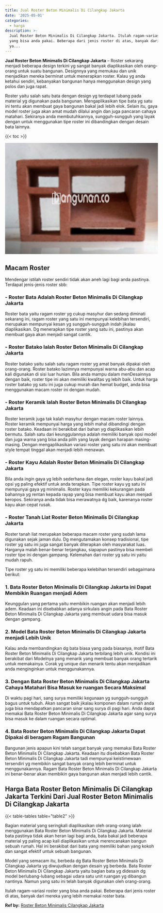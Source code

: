 ```yaml
---
title: Jual Roster Beton Minimalis Di Cilangkap Jakarta
date: '2025-05-01'
categories:
  - harga
description: >-
  Jual Roster Beton Minimalis Di Cilangkap Jakarta. Itulah ragam-variasi roster
  yang bisa anda pakai. Beberapa dari jenis roster di atas, banyak dari mereka
  ya...
---
```


**Jual Roster Beton Minimalis Di Cilangkap Jakarta** – Roster sekarang menjadi beberapa design terkini yg sangat banyak diaplikasikan oleh orang-orang untuk suatu bangunan. Designnya yang memukau dan unik menjadikan mereka berminat untuk menerapkan roster. Kalau yg anda ketahui sendiri, kebanyakan bangunan hanya menggunakan design yang polos dan juga rapat.

Roster yaitu salah satu bata dengan design yg terdapat lubang pada material yg digunakan pada bangunan. Mengaplikasikan tipe bata yg satu ini tentu akan membuat gaya bangunan bakal jadi lebih elok. Selain itu, gaya model roster juga akan amat mudah dilalui angin dan juga pancaran cahaya matahari. Sekiranya anda membutuhkannya, sungguh-sungguh yang layak dengan untuk menggunakan tipe roster ini dibandingkan dengan desain bata lainnya.

{{< toc >}}

![Jual Roster Beton Minimalis Di Cilangkap Jakarta](/images/bata-roster-minimalis-36.png)

## Macam Roster

Mendengar istilah roster sendiri tidak akan aneh lagi bagi anda pastinya. Terdapat jenis-jenis roster sbb:

### \- Roster Bata Adalah Roster Beton Minimalis Di Cilangkap Jakarta

Roster bata yaitu ragam roster yg cukup masyhur dan sedang diminati sekarang ini, ragam roster yang satu ini mempunyai kelebihan tersendiri, merupakan mempunyai kesan yg sungguh-sungguh indah jikalau diaplikasikan. Dg menerapkan tipe roster yang satu ini, pastinya akan membuat gaya akan menjadi sangat cantik.

### \- Roster Batako Ialah Roster Beton Minimalis Di Cilangkap Jakarta

Roster batako yaitu salah satu ragam roster yg amat banyak dipakai oleh orang-orang. Roster batako lazimnya mempunyai warna abu-abu dan acap kali digunakan di sisi luar hunian. Bila anda mampu dalam menDesainnya dengan baik, roster tipe ini akan memiliki kwalitas yg lebih baik. Untuk harga roster batako yg satu ini juga cukup murah dan hemat budget, anda bisa menggunakan macam roster ini dengan mudah.

### \- Roster Keramik Ialah Roster Beton Minimalis Di Cilangkap Jakarta

Roster keramik juga tak kalah masyhur dengan macam roster lainnya. Roster keramik mempunyai harga yang lebih mahal dibandingi dengan roster batako. Keadaan ini berakibat dari bahan yg diaplikasikan lebih bermutu. Salah satu dari keunggulannya adalah memiliki banyak opsi model dan juga warna yang bisa anda pilih yang layak dengan harapan masing-masing. Dengan mengaplikasikan variasi roster yang satu ini akan membuat style tempat tinggal akan menjadi lebih menawan.

### \- Roster Kayu Adalah Roster Beton Minimalis Di Cilangkap Jakarta

Bila anda ingin gaya yg lebih sederhana dan elegan, roster kayu bakal jadi opsi yg paling efektif untuk anda terapkan. Tipe roster kayu yg satu ini mempunyai gaya yg minimalis. Roster kayu memiliki kekurangan pada bahannya yg rentan kepada rayap yang bisa membuat kayu akan menjadi keropos. Sekiranya anda tidak bisa merawatnya dg baik, karenanya roster kayu akan cepat rusak.

### \- Roster Tanah Liat Roster Beton Minimalis Di Cilangkap Jakarta

Roster tanah liat merupakan beberapa macam roster yang sudah lama digunakan sejak jaman dulu. Dg mengutamakan konsep tradisional, tipe roster yg satu ini juga sangat banyak diterapkan oleh masyarakat luas. Harganya malah benar-benar terjangkau, siapapun pastinya bisa membeli roster tipe ini dengan gampang. Kelemahan dari roster yg satu ini yaitu mudah rapuh.

Tipe roster yg satu ini memiliki beberapa kelebihan tersendiri sebagaimana berikut:

### 1\. Bata Roster Beton Minimalis Di Cilangkap Jakarta ini Dapat Membikin Ruangan menjadi Adem

Keunggulan yang pertama yaitu membikin ruangan akan menjadi lebih adem. Keadaan ini disebabkan adanya sirkulais angin pada Bata Roster Beton Minimalis Di Cilangkap Jakarta yang membuat udara bisa masuk dengan gampang.

### 2\. Model Bata Roster Beton Minimalis Di Cilangkap Jakarta menjadi Lebih Unik

Kalau anda membandingkan dg bata biasa yang pada biasanya, motif Bata Roster Beton Minimalis Di Cilangkap Jakarta terbilang lebih unik. Kondisi ini berakibat dari Modelnya yang menarik yang membuat banyak orang tertarik untuk memakainya. Corak yg unique dan menarik tentu akan menjadikan anda menginginkan untuk menggunakannya.

### 3\. Dengan Bata Roster Beton Minimalis Di Cilangkap Jakarta Cahaya Matahari Bisa Masuk ke ruangan Secara Maksimal

Di waktu pagi hari, sang surya memiliki kegunaan yg sungguh-sungguh bagus untuk tubuh. Akan sangat baik jikalau komponen dalam rumah anda juga bisa mendapatkan pancaran sinar sang surya di pagi hari. Anda dapat memakai Bata Roster Beton Minimalis Di Cilangkap Jakarta agar sang surya bisa masuk ke dalam ruangan secara optimal.

### 4\. Bata Roster Beton Minimalis Di Cilangkap Jakarta Dapat Dipakai di beragam Ragam Bangunan

Bangunan jenis apapun kini telah sangat banyak yang memakai Bata Roster Beton Minimalis Di Cilangkap Jakarta. Keadaan itu disebabkan Bata Roster Beton Minimalis Di Cilangkap Jakarta tadi mempunyai keistimewaan tersendiri yg membikin sangat banyak orang lebih berminat untuk menggunakannya. Ragam Bata Roster Beton Minimalis Di Cilangkap Jakarta ini benar-benar akan membikin gaya bangunan akan menjadi lebih cantik.

## Harga Bata Roster Beton Minimalis Di Cilangkap Jakarta Terkini Dari Jual Roster Beton Minimalis Di Cilangkap Jakarta

{{< table-tables table="table2" >}}

Bagian material yang seringkali diaplikasikan oleh orang-orang ialah menggunakan Bata Roster Beton Minimalis Di Cilangkap Jakarta. Material bata pastinya tidak akan heran lagi bagi anda, bata bakal jadi beberapa material yg paling acap kali diaplikasikan untuk merencanakan bangun sebuah rumah. Hal ini berakibat dari bata yang memiliki bahan yang kokoh dan sangat efektif untuk sebuah bangunan.

Model yang semacam itu, berbeda dg Bata Roster Beton Minimalis Di Cilangkap Jakarta yg diwujudkan dengan desain yg berbeda. Bata Roster Beton Minimalis Di Cilangkap Jakarta yaitu bagian bata yg didesain dg model berlubang-lubang sebagai udara satu unit ruangan yg dibangun nantinya. Namun yang satu ini telah banyak digunakan oleh orang-orang.

Itulah ragam-variasi roster yang bisa anda pakai. Beberapa dari jenis roster di atas, banyak dari mereka yang lebih memakai roster bata.

**Ref by:** [Roster Beton Minimalis Cilangkap Jakarta](https://id.wikipedia.org/wiki/Roster)
